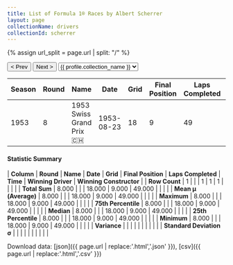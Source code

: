 ```yaml
---
title: List of Formula 1® Races by Albert Scherrer
layout: page
collectionName: drivers
collectionId: scherrer
---
```


{% assign url_split = page.url | split: "/" %}
<div id="collection-navigation">
<button onclick="selector.options[selector.selectedIndex-1].value && (window.location = selector.options[selector.selectedIndex-1].value);">&lt; Prev</button>
<button onclick="selector.options[selector.selectedIndex+1].value && (window.location = selector.options[selector.selectedIndex+1].value);">Next &gt;</button>
<select id="selector" onchange="this.options[this.selectedIndex].value && (window.location = this.options[this.selectedIndex].value);">
  {% for collectionId in site.data[page.collectionName].refs %}
    {% if collectionId == page.collectionId %}
      {% assign selected = "selected" %}
    {% else %}
      {% assign selected = "" %}
    {% endif %}
    {% assign profile = site.data[page.collectionName][collectionId].profile %}
    <option value="/f1/{{ page.collectionName }}/{{ collectionId }}/{{ url_split[4] }}" {{ selected }}>{{ profile.collection_name }}</option>
  {% endfor %}
</select>
</div>

| Season | Round | Name | Date | Grid | Final Position | Laps Completed | Time | Winning Driver | Winning Constructor |
|--|--|--|--|--|--|--|--|--|--|
| 1953 | 8 | 1953 Swiss Grand Prix 🇨🇭 | 1953-08-23 | 18 | 9 | 49 |   | Alberto Ascari 🇮🇹 | Ferrari 🇮🇹 |

#### Statistic Summary

| **Column** | **Round** | **Name** | **Date** | **Grid** | **Final Position** | **Laps Completed** | **Time** | **Winning Driver** | **Winning Constructor** |
| **Row Count** | 1 |  |  | 1 | 1 | 1 |  |  |  |
| **Total Sum** | 8.000 |  |  | 18.000 | 9.000 | 49.000 |  |  |  |
| **Mean μ (Average)** | 8.000 |  |  | 18.000 | 9.000 | 49.000 |  |  |  |
| **Maximum** | 8.000 |  |  | 18.000 | 9.000 | 49.000 |  |  |  |
| **75th Percentile** | 8.000 |  |  | 18.000 | 9.000 | 49.000 |  |  |  |
| **Median** | 8.000 |  |  | 18.000 | 9.000 | 49.000 |  |  |  |
| **25th Percentile** | 8.000 |  |  | 18.000 | 9.000 | 49.000 |  |  |  |
| **Minimum** | 8.000 |  |  | 18.000 | 9.000 | 49.000 |  |  |  |
| **Variance** |  |  |  |  |  |  |  |  |  |
| **Standard Deviation σ** |  |  |  |  |  |  |  |  |  |

Download data: [json]({{ page.url | replace:'.html','.json' }}), [csv]({{ page.url | replace:'.html','.csv' }})
